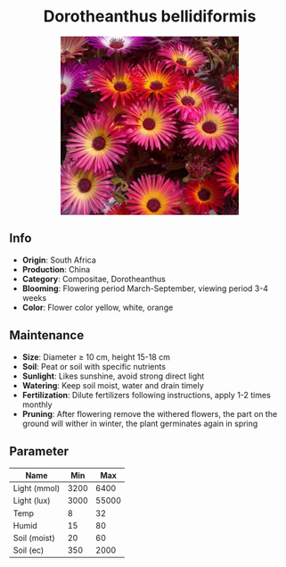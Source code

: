 <h1 align='center'>Dorotheanthus bellidiformis</h1>
<p align="center">
    <img 
        align='center'
        width='320'
        src="../images/dorotheanthus bellidiformis.png" 
        alt='Dorotheanthus bellidiformis' />
</p>

## Info

 - **Origin**: South Africa
 - **Production**: China
 - **Category**: Compositae, Dorotheanthus
 - **Blooming**: Flowering period March-September, viewing period 3-4 weeks
 - **Color**: Flower color yellow, white, orange

## Maintenance

 - **Size**: Diameter ≥ 10 cm, height 15-18 cm
 - **Soil**: Peat or soil with specific nutrients
 - **Sunlight**: Likes sunshine, avoid strong direct light
 - **Watering**: Keep soil moist, water and drain timely
 - **Fertilization**: Dilute fertilizers following instructions, apply 1-2 times monthly
 - **Pruning**: After flowering remove the withered flowers, the part on the ground will wither in winter, the plant germinates again in spring

## Parameter

| Name         | Min  | Max   |
|--------------|------|-------|
| Light (mmol) | 3200 | 6400  |
| Light (lux)  | 3000 | 55000 |
| Temp         | 8    | 32    |
| Humid        | 15   | 80    |
| Soil (moist) | 20   | 60    |
| Soil (ec)    | 350  | 2000  |